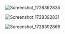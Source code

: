 ![Screenshot_1728392835](https://github.com/user-attachments/assets/7e1a85dd-0950-4418-b376-4146c59c8a15)

![Screenshot_1728392831](https://github.com/user-attachments/assets/709deb35-c831-4b94-ba21-2064f5069c30)

![Screenshot_1728392869](https://github.com/user-attachments/assets/3833c15d-c5d6-4e21-a94c-a7e3dc32e29d)
